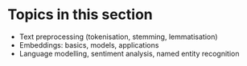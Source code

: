 # Topics in this section
- Text preprocessing (tokenisation, stemming, lemmatisation)
- Embeddings: basics, models, applications
- Language modelling, sentiment analysis, named entity recognition